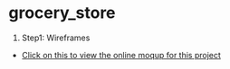 # grocery_store
1. Step1: Wireframes
  * [Click on this to view the online moqup for this project](https://app.moqups.com/JhHgYYWkcG/view/page/ad64222d5 "grocery_store Online Moqups")
